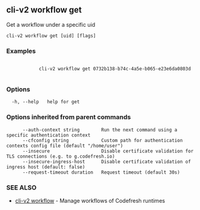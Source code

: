 ## cli-v2 workflow get

Get a workflow under a specific uid

```
cli-v2 workflow get [uid] [flags]
```

### Examples

```

            cli-v2 workflow get 0732b138-b74c-4a5e-b065-e23e6da0803d
        
```

### Options

```
  -h, --help   help for get
```

### Options inherited from parent commands

```
      --auth-context string        Run the next command using a specific authentication context
      --cfconfig string            Custom path for authentication contexts config file (default "/home/user")
      --insecure                   Disable certificate validation for TLS connections (e.g. to g.codefresh.io)
      --insecure-ingress-host      Disable certificate validation of ingress host (default: false)
      --request-timeout duration   Request timeout (default 30s)
```

### SEE ALSO

* [cli-v2 workflow](cli-v2_workflow.md)	 - Manage workflows of Codefresh runtimes

